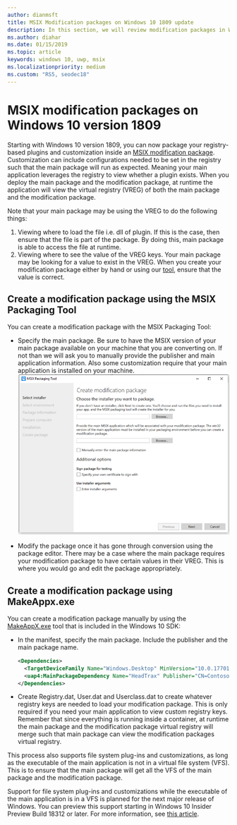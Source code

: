 ```yaml
---
author: dianmsft
title: MSIX Modification packages on Windows 10 1809 update
description: In this section, we will review modification packages in Windows 10 1809 Update
ms.author: diahar
ms.date: 01/15/2019
ms.topic: article
keywords: windows 10, uwp, msix
ms.localizationpriority: medium
ms.custom: "RS5, seodec18"
---
```


# MSIX modification packages on Windows 10 version 1809 

Starting with Windows 10 version 1809, you can now package your registry-based plugins and customization inside an [MSIX modification package](modification-packages.md). Customization can include configurations needed to be set in the registry such that the main package will run as expected. Meaning your main application leverages the registry to view whether a plugin exists. When you deploy the main package and the modification package, at runtime the application will view the virtual registry (VREG) of both the main package and the modification package. 

Note that your main package may be using the VREG to do the following things: 
1.	Viewing where to load the file i.e. dll of plugin. If this is the case, then ensure that the file is part of the package. By doing this, main package is able to access the file at runtime.  
2.	Viewing where to see the value of the VREG keys. Your main package may be looking for a value to exist in the VREG. When you create your modification package either by hand or using our [tool](https://www.microsoft.com/en-us/p/msix-packaging-tool/9n5lw3jbcxkf), ensure that the value is correct. 

## Create a modification package using the MSIX Packaging Tool

You can create a modification package with the MSIX Packaging Tool:
* Specify the main package. Be sure to have the MSIX version of your main package available on your machine that you are converting on. If not than we will ask you to manually provide the publisher and main application information. Also some customization require that your main application is installed on your machine.
![Modification Package MPT](images/MPT-mod-page.png)

* Modify the package once it has gone through conversion using the package editor. There may be a case where the main package requires your modification package to have certain values in their VREG. This is where you would go and edit the package appropriately. 

## Create a modification package using MakeAppx.exe

You can create a modification package manually by using the [MakeAppX.exe](https://docs.microsoft.com/windows/uwp/packaging/create-app-package-with-makeappx-tool) tool that is included in the Windows 10 SDK:
* In the manifest, specify the main package. Include the publisher and the main package name.

    ```xml
    <Dependencies>
      <TargetDeviceFamily Name="Windows.Desktop" MinVersion="10.0.17701.0" MaxVersionTested="12.0.0.0"/>
      <uap4:MainPackageDependency Name="HeadTrax" Publisher="CN=Contoso Software, O=Contoso Corporation, C=US" />
    </Dependencies>
    ```
- Create Registry.dat, User.dat and Userclass.dat to create whatever registry keys are needed to load your modification package. This is only required if you need your main application to view custom registry keys. Remember that since everything is running inside a container, at runtime the main package and the modification package virtual registry will merge such that main package can view the modification packages virtual registry.  

This process also supports file system plug-ins and customizations, as long as the executable of the main application is not in a virtual file system (VFS). This is to ensure that the main package will get all the VFS of the main package and the modification package. 

Support for file system plug-ins and customizations while the executable of the main application is in a VFS is planned for the next major release of Windows. You can preview this support starting in Windows 10 Insider Preview Build 18312 or later. For more information, see [this article](modification-package-insider-preview-build-18312.md). 

